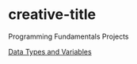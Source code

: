 # creative-title
Programming Fundamentals Projects

<a href="https://github.com/badjok3/creative-title/tree/master/dataTypes"> Data Types and Variables </a> 
